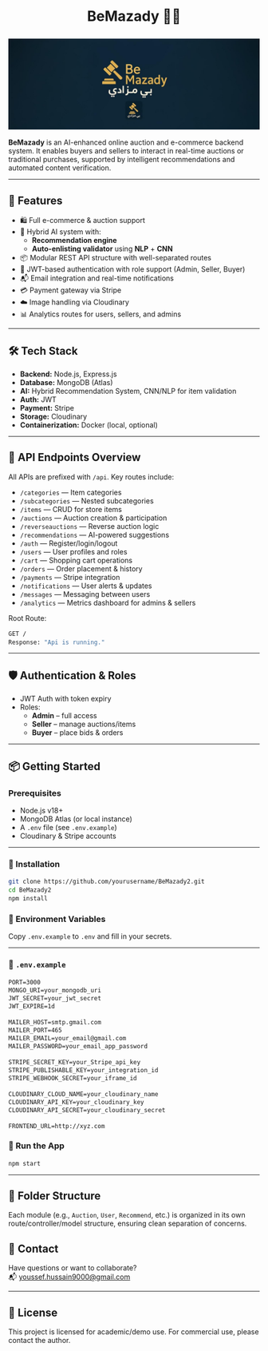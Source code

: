 #     <p align="center">BeMazady 🧠🛒 </p>

![Logo](extra/logo.jpg)

**BeMazady** is an AI-enhanced online auction and e-commerce backend system. It enables buyers and sellers to interact in real-time auctions or traditional purchases, supported by intelligent recommendations and automated content verification.

---

## 🚀 Features

- 🛍️ Full e-commerce & auction support
- 🤖 Hybrid AI system with:
  - **Recommendation engine**
  - **Auto-enlisting validator** using **NLP** + **CNN**
- 📦 Modular REST API structure with well-separated routes
- 🔐 JWT-based authentication with role support (Admin, Seller, Buyer)
- 📬 Email integration and real-time notifications
- 💳 Payment gateway via Stripe
- ☁️ Image handling via Cloudinary
- 📊 Analytics routes for users, sellers, and admins

---

## 🛠️ Tech Stack

- **Backend:** Node.js, Express.js
- **Database:** MongoDB (Atlas)
- **AI:** Hybrid Recommendation System, CNN/NLP for item validation
- **Auth:** JWT
- **Payment:** Stripe
- **Storage:** Cloudinary
- **Containerization:** Docker (local, optional)

---

## 📁 API Endpoints Overview

All APIs are prefixed with `/api`. Key routes include:

- `/categories` — Item categories
- `/subcategories` — Nested subcategories
- `/items` — CRUD for store items
- `/auctions` — Auction creation & participation
- `/reverseauctions` — Reverse auction logic
- `/recommendations` — AI-powered suggestions
- `/auth` — Register/login/logout
- `/users` — User profiles and roles
- `/cart` — Shopping cart operations
- `/orders` — Order placement & history
- `/payments` — Stripe integration
- `/notifications` — User alerts & updates
- `/messages` — Messaging between users
- `/analytics` — Metrics dashboard for admins & sellers

Root Route:  
```bash
GET /
Response: "Api is running."
```
---

## 🛡️ Authentication & Roles

- JWT Auth with token expiry
- Roles:
  - **Admin** – full access
  - **Seller** – manage auctions/items
  - **Buyer** – place bids & orders

---

## 📦 Getting Started

### Prerequisites

- Node.js v18+
- MongoDB Atlas (or local instance)
- A `.env` file (see `.env.example`)
- Cloudinary & Stripe accounts

---

### 🧪 Installation

```bash
git clone https://github.com/yourusername/BeMazady2.git
cd BeMazady2
npm install
```

### 🔐 Environment Variables

Copy `.env.example` to `.env` and fill in your secrets.

---

### 📄 `.env.example`

```env
PORT=3000
MONGO_URI=your_mongodb_uri
JWT_SECRET=your_jwt_secret
JWT_EXPIRE=1d

MAILER_HOST=smtp.gmail.com
MAILER_PORT=465
MAILER_EMAIL=your_email@gmail.com
MAILER_PASSWORD=your_email_app_password

STRIPE_SECRET_KEY=your_Stripe_api_key
STRIPE_PUBLISHABLE_KEY=your_integration_id
STRIPE_WEBHOOK_SECRET=your_iframe_id

CLOUDINARY_CLOUD_NAME=your_cloudinary_name
CLOUDINARY_API_KEY=your_cloudinary_key
CLOUDINARY_API_SECRET=your_cloudinary_secret

FRONTEND_URL=http://xyz.com
```

### 🚀 Run the App

```bash
npm start
```

---

## 📂 Folder Structure

Each module (e.g., `Auction`, `User`, `Recommend`, etc.) is organized in its own route/controller/model structure, ensuring clean separation of concerns.


## 📧 Contact

Have questions or want to collaborate?  
📬 [youssef.hussain9000@gmail.com](mailto:youssef.hussain9000@gmail.com)

---

## 📄 License

This project is licensed for academic/demo use. For commercial use, please contact the author.
